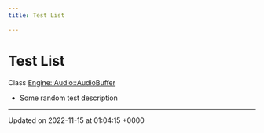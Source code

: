 ```yaml
---
title: Test List

---
```


# Test List






Class [Engine::Audio::AudioBuffer](/classes/classEngine_1_1Audio_1_1AudioBuffer.md)

* Some random test description 

-------------------------------

Updated on 2022-11-15 at 01:04:15 +0000

